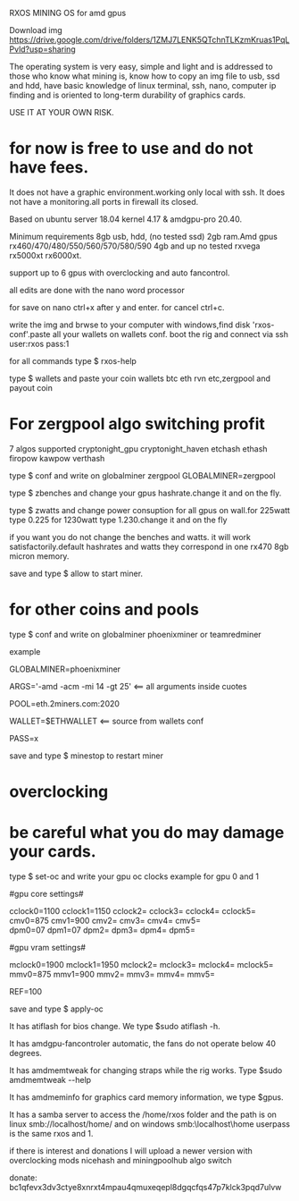 RXOS MINING OS for amd gpus

Download img https://drive.google.com/drive/folders/1ZMJ7LENK5QTchnTLKzmKruas1PqLPvld?usp=sharing

The operating system is very easy, simple and light and is addressed to those who know what mining is, know how to copy an img file to usb, ssd and hdd, have basic knowledge of linux terminal, ssh, nano, computer ip finding and is oriented to long-term durability of graphics cards.

USE IT AT YOUR OWN RISK.

# for now is free to use and do not have fees.

It does not have a graphic environment.working only local with ssh.
It does not have a monitoring.all ports in firewall its closed.

Based on ubuntu server 18.04 kernel 4.17 & amdgpu-pro 20.40.

Minimum requirements 8gb usb, hdd, (no tested ssd) 2gb ram.Amd gpus rx460/470/480/550/560/570/580/590 4gb and up no tested rxvega rx5000xt rx6000xt.

support up to 6 gpus with overclocking and auto fancontrol.

all edits are done with the nano word processor

for save on nano ctrl+x after y and enter. for cancel ctrl+c.

write the img and brwse to your computer with windows,find disk 'rxos-conf'.paste all your wallets on wallets conf.
boot the rig and connect via ssh
user:rxos
pass:1

for all commands type $ rxos-help

type $ wallets and paste your coin wallets btc eth rvn etc,zergpool and payout coin

# For zergpool algo switching profit

7 algos supported cryptonight_gpu cryptonight_haven etchash ethash firopow kawpow verthash

type $ conf and write on globalminer zergpool GLOBALMINER=zergpool

type $ zbenches and change your gpus hashrate.change it and on the fly.

type $ zwatts and change power consuption for all gpus on wall.for 225watt type 0.225 for 1230watt type 1.230.change it and on the fly

if you want you do not change the benches and watts. it will work satisfactorily.default hashrates and watts they correspond in one rx470 8gb micron memory.

save and type $ allow to start miner.

# for other coins and pools

type $ conf and write on globalminer phoenixminer or teamredminer

example

GLOBALMINER=phoenixminer

ARGS='-amd -acm -mi 14 -gt 25' <== all arguments inside cuotes

POOL=eth.2miners.com:2020

WALLET=$ETHWALLET <== source from  wallets conf

PASS=x

save and type $ minestop to restart miner

# overclocking

# be careful what you do may damage your cards.

type $ set-oc and write your gpu oc clocks 
example for gpu 0 and 1

#gpu core settings#        

cclock0=1100    cclock1=1150    cclock2=    cclock3=    cclock4=    cclock5=
cmv0=875        cmv1=900        cmv2=        cmv3=        cmv4=        cmv5=                     
dpm0=07         dpm1=07         dpm2=         dpm3=         dpm4=         dpm5=                
                    
#gpu vram settings#

mclock0=1900    mclock1=1950    mclock2=    mclock3=    mclock4=    mclock5=
mmv0=875        mmv1=900        mmv2=        mmv3=        mmv4=        mmv5=

REF=100

save and type $ apply-oc


It has atiflash for bios change. We type $sudo atiflash -h.

It has amdgpu-fancontroler automatic, the fans do not operate below 40 degrees.

It has amdmemtweak for changing straps while the rig works. Type $sudo amdmemtweak --help

It has amdmeminfo for graphics card memory information, we type $gpus.

It has a samba server to access the /home/rxos folder and the path is on linux smb://localhost/home/  and on windows smb:\\localhost\home userpass is the same rxos and 1.

if there is interest and donations I will upload a newer version with overclocking mods nicehash and miningpoolhub algo switch

donate: bc1qfevx3dv3ctye8xnrxt4mpau4qmuxeqepl8dgqcfqs47p7klck3pqd7ulvw
